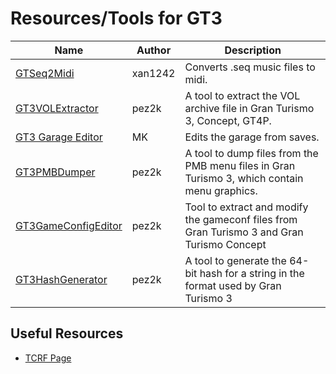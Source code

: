 # Resources/Tools for GT3

| Name                 | Author         | Description                                                      |
----------------       | -------------- | ---------------------------------------------------------------- |
[GTSeq2Midi](https://github.com/xan1242/gtseq2midi/releases)| xan1242 | Converts .seq music files to midi. |
[GT3VOLExtractor](https://github.com/pez2k/gt2tools/releases/tag/GT3VOLExtractor022)| pez2k | A tool to extract the VOL archive file in Gran Turismo 3, Concept, GT4P. |
[GT3 Garage Editor](https://www.ps2savetools.com/download/gt3-garage-editor/)| MK | Edits the garage from saves. |
[GT3PMBDumper](https://github.com/pez2k/gt2tools/releases/tag/GT3PMBDumper001)| pez2k | A tool to dump files from the PMB menu files in Gran Turismo 3, which contain menu graphics. |
[GT3GameConfigEditor](https://github.com/pez2k/gt2tools/releases/tag/GT3GameConfigEditor01)| pez2k | Tool to extract and modify the gameconf files from Gran Turismo 3 and Gran Turismo Concept |
[GT3HashGenerator](https://github.com/pez2k/gt2tools/releases/tag/GT3HashGenerator001)| pez2k | A tool to generate the 64-bit hash for a string in the format used by Gran Turismo 3 |

## Useful Resources

* [TCRF Page](https://tcrf.net/Gran_Turismo_3:_A-Spec)
